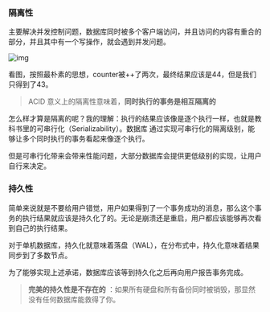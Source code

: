 ### 隔离性

主要解决并发控制问题，数据库同时被多个客户端访问，并且访问的内容有重合的部分，并且其中有一个写操作，就会遇到并发问题。

![img](https://wtsclwq.oss-cn-beijing.aliyuncs.com/fig7-1.png)

看图，按照最朴素的思想，counter被++了两次，最终结果应该是44，但是我们只得到了43。

> ACID 意义上的隔离性意味着，**同时执行的事务是相互隔离的**

怎么样才算是隔离的呢？我的理解：执行的结果应该像是逐个执行一样，也就是教科书里的可串行化（Serializability）。数据库 通过实现可串行化的隔离级别，能够让多个同时执行的事务看起来像逐个执行。

但是可串行化带来会带来性能问题，大部分数据库会提供更低级别的实现，让用户自行来决定。

### 持久性

简单来说就是不要给用户错觉，用户如果得到了一个事务成功的消息，那么这个事务的执行结果就应该是持久化了的。无论是崩溃还是重启，用户都应该能够再次看到自己的执行结果。

对于单机数据库，持久化就意味着落盘（WAL），在分布式中，持久化意味着结果同步到了多数节点。

为了能够实现上述承诺，数据库应该等到持久化之后再向用户报告事务完成。

> **完美的持久性是不存在的** ：如果所有硬盘和所有备份同时被销毁，那显然没有任何数据库能救得了你。

